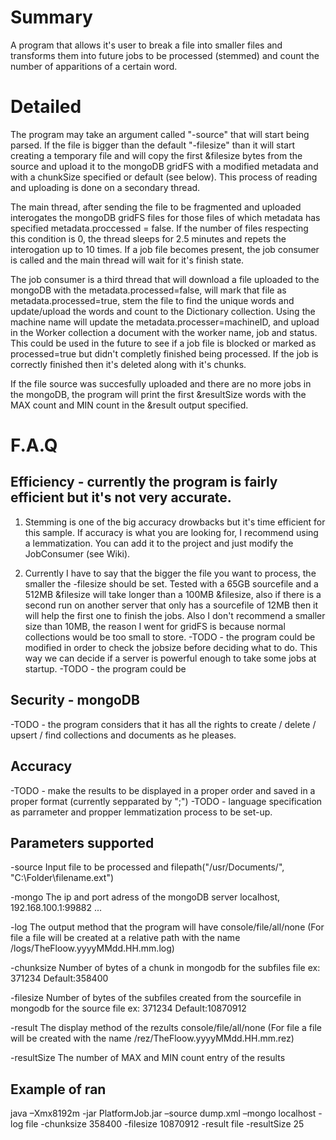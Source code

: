 # Summary

A program that allows it's user to break a file into smaller files and transforms them into future jobs to be processed (stemmed) and count the number of apparitions of a certain word.

# Detailed

The program may take an argument called "-source" that will start being parsed. If the file is bigger than the default "-filesize" than it will start creating a temporary file and will copy the first &filesize bytes from the source and upload it to the mongoDB gridFS with a modified metadata and with a chunkSize specified or default (see below). This process of reading and uploading is done on a secondary thread.

The main thread, after sending the file to be fragmented and uploaded interogates the mongoDB gridFS files for those files of which metadata has specified metadata.proccessed = false. If the number of files respecting this condition is 0, the thread sleeps for 2.5 minutes and repets the interogation up to 10 times. If a job file becomes present, the job consumer is called and the main thread will wait for it's finish state.

The job consumer is a third thread that will download a file uploaded to the mongoDB with the metadata.processed=false, will mark that file as metadata.processed=true, stem the file to find the unique words and update/upload the words and count to the Dictionary collection. Using the machine name will update the metadata.processer=machineID, and upload in the Worker collection a document with the worker name, job and status. This could be used in the future to see if a job file is blocked or marked as processed=true but didn't completly finished being processed. If the job is correctly finished then it's deleted along with it's chunks.

If the file source was succesfully uploaded and there are no more jobs in the mongoDB, the program will print the first &resultSize words with the MAX count and MIN count in the &result output specified.

# F.A.Q

## Efficiency - currently the program is fairly efficient but it's not very accurate. 

 1. Stemming is one of the big accuracy drowbacks but it's time efficient for this sample. If accuracy is what you are looking for, I recommend using a lemmatization. You can add it to the project and just modify the JobConsumer (see Wiki).

 2. Currently I have to say that the bigger the file you want to process, the smaller the -filesize should be set. Tested with a 65GB sourcefile and a 512MB &filesize will take longer than a 100MB &filesize, also if there is a second run on another server that only has a sourcefile of 12MB then it will help the first one to finish the jobs. Also I don't recommend a smaller size than 10MB, the reason I went for gridFS is because normal collections would be too small to store.
 -TODO - the program could be modified in order to check the jobsize before deciding what to do. This way we can decide if a server is powerful enough to take some jobs at startup.
 -TODO - the program could be 

## Security - mongoDB
 -TODO - the program considers that it has all the rights to create / delete / upsert / find collections and documents as he pleases.

## Accuracy

 -TODO - make the results to be displayed in a proper order and saved in a proper format (currently sepparated by ";")
 -TODO - language specification as parrameter and propper lemmatization process to be set-up.


## Parameters supported

-source			  Input file to be processed and filepath("/usr/Documents/", "C:\Folder\filename.ext")

-mongo			  The ip and port adress of the mongoDB server
				      localhost, 192.168.100.1:99882 ...

-log			    The output method that the program will have
				      console/file/all/none (For file a file will be created at a relative path with the name /logs/TheFloow.yyyyMMdd.HH.mm.log)

-chunksize		Number of bytes of a chunk in mongodb for the subfiles file ex: 371234
				      Default:358400

-filesize		  Number of bytes of the subfiles created from the sourcefile in mongodb for the source file ex: 371234
				      Default:10870912

-result			  The display method of the rezults
				      console/file/all/none (For file a file will be created with the name /rez/TheFloow.yyyyMMdd.HH.mm.rez)

-resultSize		The number of MAX and MIN count entry of the results

## Example of ran

java –Xmx8192m -jar PlatformJob.jar –source dump.xml –mongo localhost -log file -chunksize 358400 -filesize 10870912 -result file -resultSize 25



